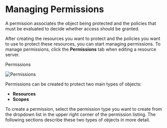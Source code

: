 # Managing Permissions

A permission associates the object being protected and the policies that must be evaluated to decide whether access should be granted.

After creating the resources you want to protect and the policies you want to use to protect these resources, you can start managing permissions. To manage permissions, click the **Permissions** tab when editing a resource server.

Permissions

![Permissions](https://wjw465150.gitbooks.io/keycloak-documentation/content/authorization\_services/keycloak-images/permission/view.png)

Permissions can be created to protect two main types of objects:

* **Resources**
* **Scopes**

To create a permission, select the permission type you want to create from the dropdown list in the upper right corner of the permission listing. The following sections describe these two types of objects in more detail.

